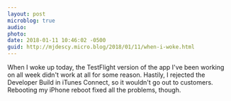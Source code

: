 ```yaml
---
layout: post
microblog: true
audio: 
photo: 
date: 2018-01-11 10:46:02 -0500
guid: http://mjdescy.micro.blog/2018/01/11/when-i-woke.html
---
```

When I woke up today, the TestFlight version of the app I've been working on all week didn't work at all for some reason. Hastily, I rejected the Developer Build in iTunes Connect, so it wouldn't go out to customers. Rebooting my iPhone reboot fixed all the problems, though.
